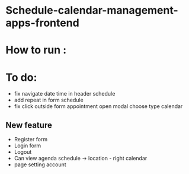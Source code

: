 # Schedule-calendar-management-apps-frontend

# How to run :

# To do:

- fix navigate date time in header schedule
- add repeat in form schedule
- fix click outside form appointment open modal choose type calendar

## New feature

- Register form
- Login form
- Logout
- Can view agenda schedule -> location - right calendar
- page setting account
